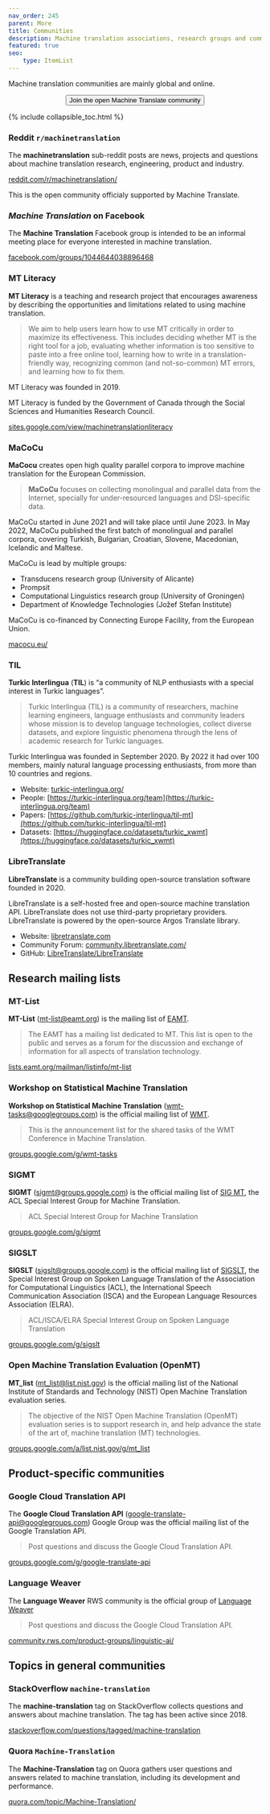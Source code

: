 ```yaml
---
nav_order: 245
parent: More
title: Communities
description: Machine translation associations, research groups and communities
featured: true
seo:
    type: ItemList
---
```


Machine translation communities are mainly global and online.

<center>
    <a href="https://reddit.com/r/machinetranslation" class="no-arrow" target="_blank">
        <button id="airtable-button">
            Join the open Machine Translate community
        </button>
    </a>
</center>

{% include collapsible_toc.html %}

### Reddit `r/machinetranslation`

The **machinetranslation** sub-reddit posts are news, projects and questions about machine translation research, engineering, product and industry.

[reddit.com/r/machinetranslation/](https://www.reddit.com/r/machinetranslation/)

This is the open community officialy supported by Machine Translate.


### *Machine Translation* on Facebook

The **Machine Translation** Facebook group is intended to be an informal meeting place for everyone interested in machine translation.

[facebook.com/groups/1044644038896468](https://www.facebook.com/groups/1044644038896468)


### MT Literacy

**MT Literacy** is a teaching and research project that encourages awareness by describing the opportunities and limitations related to using machine translation.

> We aim to help users learn how to use MT critically in order to maximize its effectiveness. This includes deciding whether MT is the right tool for a job, evaluating whether information is too sensitive to paste into a free online tool, learning how to write in a translation-friendly way, recognizing common (and not-so-common) MT errors, and learning how to fix them.

MT Literacy was founded in 2019.

MT Literacy is funded by the Government of Canada through the Social Sciences and Humanities Research Council.

[sites.google.com/view/machinetranslationliteracy](https://sites.google.com/view/machinetranslationliteracy/)

### MaCoCu

**MaCocu** creates open high quality parallel corpora to improve machine translation for the European Commission.

> **MaCoCu** focuses on collecting monolingual and parallel data from the Internet, specially for under-resourced languages and DSI-specific data.

MaCoCu started in June 2021 and will take place until June 2023.
In May 2022, MaCoCu published the first batch of monolingual and parallel corpora, covering Turkish, Bulgarian, Croatian, Slovene, Macedonian, Icelandic and Maltese.

MaCoCu is lead by multiple groups:
- Transducens research group (University of Alicante)
- Prompsit
- Computational Linguistics research group (University of Groningen)
- Department of Knowledge Technologies (Jožef Stefan Institute)

MaCoCu is co-financed by Connecting Europe Facility, from the European Union.

[macocu.eu/](https://macocu.eu)


### TIL

**Turkic Interlingua** (**TIL**) is “a community of NLP enthusiasts with a special interest in Turkic languages”.

> Turkic Interlingua (TIL) is a community of researchers, machine learning engineers, language enthusiasts and community leaders whose mission is to develop language technologies, collect diverse datasets, and explore linguistic phenomena through the lens of academic research for Turkic languages.

Turkic Interlingua was founded in September 2020.
By 2022 it had over 100 members, mainly natural language processing enthusiasts, from more than 10 countries and regions.

- Website: [turkic-interlingua.org/](https://turkic-interlingua.org/)
- People: [https://turkic-interlingua.org/team](https://turkic-interlingua.org/team)
- Papers: [https://github.com/turkic-interlingua/til-mt](https://github.com/turkic-interlingua/til-mt)
- Datasets: [https://huggingface.co/datasets/turkic_xwmt](https://huggingface.co/datasets/turkic_xwmt)

### LibreTranslate

**LibreTranslate** is a community building open-source translation software founded in 2020.

LibreTranslate is a self-hosted free and open-source machine translation API.
LibreTranslate does not use third-party proprietary providers.
LibreTranslate is powered by the open-source Argos Translate library.

- Website: [libretranslate.com](https://libretranslate.com/)
- Community Forum: [community.libretranslate.com/](https://community.libretranslate.com/)
- GitHub: [LibreTranslate/LibreTranslate](https://github.com/LibreTranslate/LibreTranslate)

## Research mailing lists

### MT-List

**MT-List** (mt-list@eamt.org) is the mailing list of [EAMT](/associations/eamt.md).

> The EAMT has a mailing list dedicated to MT. This list is open to the public and serves as a forum for the discussion and exchange of information for all aspects of translation technology.

[lists.eamt.org/mailman/listinfo/mt-list](https://lists.eamt.org/mailman/listinfo/mt-list)


### Workshop on Statistical Machine Translation

**Workshop on Statistical Machine Translation** (wmt-tasks@googlegroups.com) is the official mailing list of [WMT](/associations/wmt.md).

> This is the announcement list for the shared tasks of the WMT Conference in Machine Translation.

[groups.google.com/g/wmt-tasks](https://groups.google.com/g/wmt-tasks)


### SIGMT

**SIGMT** (sigmt@groups.google.com) is the official mailing list of [SIG MT](/associations/sigmt.md), the ACL Special Interest Group for Machine Translation.

> ACL Special Interest Group for Machine Translation

[groups.google.com/g/sigmt](https://groups.google.com/g/sigmt)


### SIGSLT

**SIGSLT** (sigslt@groups.google.com) is the official mailing list of [SIGSLT](/associations/sigslt.md), the Special Interest Group on Spoken Language Translation of the Association for Computational Linguistics (ACL), the International Speech Communication Association (ISCA) and the European Language Resources Association (ELRA).

> ACL/ISCA/ELRA Special Interest Group on Spoken Language Translation

[groups.google.com/g/sigslt](https://groups.google.com/g/sigslt)


### Open Machine Translation Evaluation (OpenMT)

**MT_list** (mt_list@list.nist.gov) is the official mailing list of the National Institute of Standards and Technology (NIST) Open Machine Translation evaluation series.

> The objective of the NIST Open Machine Translation (OpenMT) evaluation series is to support research in, and help advance the state of the art of, machine translation (MT) technologies.

[groups.google.com/a/list.nist.gov/g/mt_list](https://groups.google.com/a/list.nist.gov/g/mt_list)


## Product-specific communities

### Google Cloud Translation API

The **Google Cloud Translation API** (google-translate-api@googlegroups.com) Google Group was the official mailing list of the Google Translation API.

> Post questions and discuss the Google Cloud Translation API.

[groups.google.com/g/google-translate-api](https://groups.google.com/g/google-translate-api)


### Language Weaver

The **Language Weaver** RWS community is the official group of [Language Weaver](/apis/language-weaver.md)

> Post questions and discuss the Google Cloud Translation API.

[community.rws.com/product-groups/linguistic-ai/](https://community.rws.com/product-groups/linguistic-ai/)



## Topics in general communities

### StackOverflow `machine-translation`

The **machine-translation** tag on StackOverflow collects questions and answers about machine translation.
The tag has been active since 2018.

[stackoverflow.com/questions/tagged/machine-translation](https://stackoverflow.com/questions/tagged/machine-translation)


### Quora `Machine-Translation`

The **Machine-Translation** tag on Quora gathers user questions and answers related to machine translation, including its development and performance.

[quora.com/topic/Machine-Translation/](https://www.quora.com/topic/Machine-Translation/)


